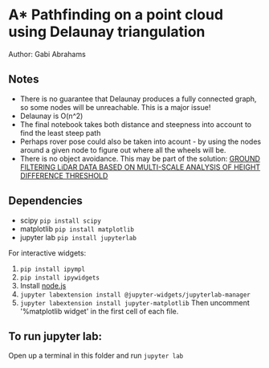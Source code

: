 # A* Pathfinding on a point cloud using Delaunay triangulation
Author: Gabi Abrahams

## Notes
* There is no guarantee that Delaunay produces a fully connected graph, so some nodes will be unreachable. This is a major issue!
* Delaunay is O(n^2)
* The final notebook takes both distance and steepness into account to find the least steep path
* Perhaps rover pose could also be taken into acount - by using the nodes around a given node to figure out where all the wheels will be.
* There is no object avoidance. This may be part of the solution: [GROUND FILTERING LiDAR DATA BASED ON MULTI-SCALE ANALYSIS OF HEIGHT DIFFERENCE THRESHOLD](https://www.researchgate.net/publication/320072506_GROUND_FILTERING_LiDAR_DATA_BASED_ON_MULTI-SCALE_ANALYSIS_OF_HEIGHT_DIFFERENCE_THRESHOLD/fulltext/59cc779ba6fdcc451d5cf58f/320072506_GROUND_FILTERING_LiDAR_DATA_BASED_ON_MULTI-SCALE_ANALYSIS_OF_HEIGHT_DIFFERENCE_THRESHOLD.pdf)

## Dependencies
* scipy `pip install scipy`
* matplotlib `pip install matplotlib`
* jupyter lab `pip install jupyterlab`

For interactive widgets:
1. `pip install ipympl`
2. `pip install ipywidgets`
3. Install [node.js](https://nodejs.org/en/)
4. `jupyter labextension install @jupyter-widgets/jupyterlab-manager`
5. `jupyter labextension install jupyter-matplotlib`
Then uncomment '%matplotlib widget' in the first cell of each file.

## To run jupyter lab:
Open up a terminal in this folder and run `jupyter lab`